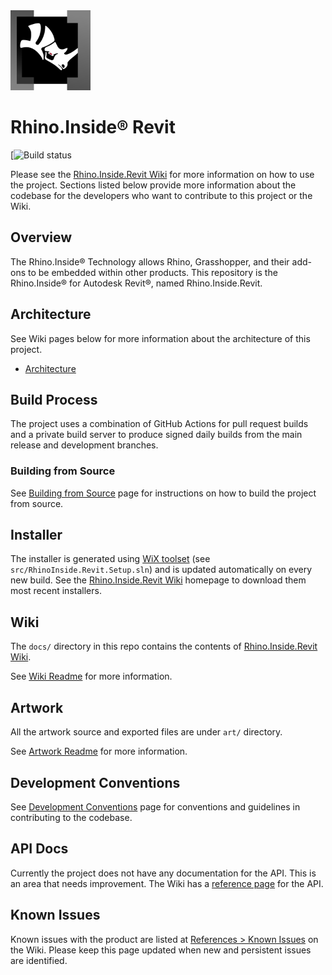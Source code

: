 <img src="docs/assets/img/logo.svg" width="128px"/>

# Rhino.Inside® Revit

[![Build status](https://github.com/mcneel/rhino.inside-revit/actions/workflows/main.yml/badge.svg)

Please see the [Rhino.Inside.Revit Wiki](https://www.rhino3d.com/inside/revit/)
for more information on how to use the project. Sections listed below provide
more information about the codebase for the developers who want to contribute to
this project or the Wiki.

## Overview

The Rhino.Inside® Technology allows Rhino, Grasshopper, and their add-ons to be
embedded within other products.
This repository is the Rhino.Inside® for Autodesk Revit®, named Rhino.Inside.Revit.

## Architecture

See Wiki pages below for more information about the architecture of this project.

- [Architecture](https://www.rhino3d.com/inside/revit/beta/reference/rir-arch)

## Build Process

The project uses a combination of GitHub Actions for pull request builds and a private build server to produce signed daily builds from the main release and development branches.

### Building from Source

See [Building from Source](BUILDSOURCE.md) page for instructions on how to
build the project from source.

## Installer

The installer is generated using [WiX toolset](https://wixtoolset.org/)
(see `src/RhinoInside.Revit.Setup.sln`) and is updated automatically on
every new build.
See the [Rhino.Inside.Revit Wiki](https://www.rhino3d.com/inside/revit/)
homepage to download them most recent installers.

## Wiki

The `docs/` directory in this repo contains the contents of
[Rhino.Inside.Revit Wiki](https://www.rhino3d.com/inside/revit/).

See [Wiki Readme](docs/readme.md) for more information.

## Artwork

All the artwork source and exported files are under `art/` directory.

See [Artwork Readme](art/README.md) for more information.

## Development Conventions

See [Development Conventions](CONVENTIONS.md) page for conventions and
guidelines in contributing to the codebase.

## API Docs

Currently the project does not have any documentation for the API.
This is an area that needs improvement.
The Wiki has a [reference page](https://www.rhino3d.com/inside/revit/beta/reference/rir-api)
for the API.

## Known Issues

Known issues with the product are listed at
[References > Known Issues](https://www.rhino3d.com/inside/revit/beta/reference/known-issues)
on the Wiki.
Please keep this page updated when new and persistent issues are identified.
